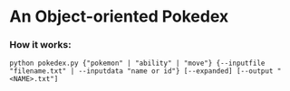 # An Object-oriented Pokedex

### How it works:

`python pokedex.py {"pokemon" | "ability" | "move"} {--inputfile 
"filename.txt" | --inputdata "name or id"} [--expanded] [--output "<NAME>.txt"]`


